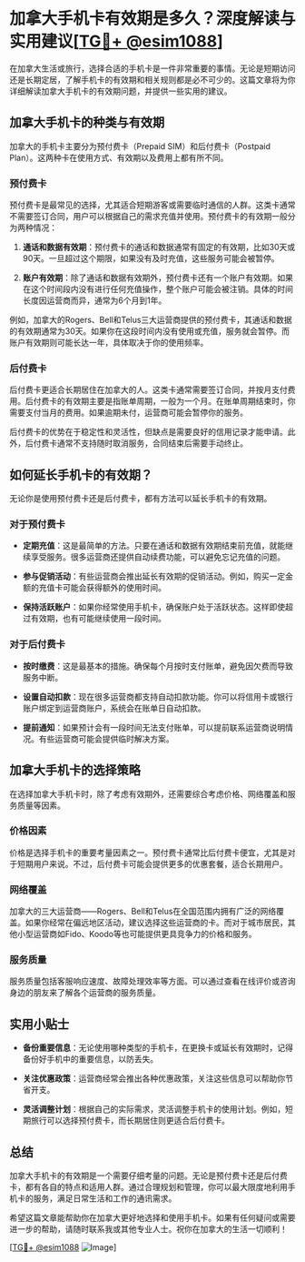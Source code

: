 # 加拿大手机卡有效期是多久？深度解读与实用建议[[TG💪+ @esim1088](https://t.me/s/esim1088)]

在加拿大生活或旅行，选择合适的手机卡是一件非常重要的事情。无论是短期访问还是长期定居，了解手机卡的有效期和相关规则都是必不可少的。这篇文章将为你详细解读加拿大手机卡的有效期问题，并提供一些实用的建议。

## 加拿大手机卡的种类与有效期

加拿大的手机卡主要分为预付费卡（Prepaid SIM）和后付费卡（Postpaid Plan）。这两种卡在使用方式、有效期以及费用上都有所不同。

### 预付费卡

预付费卡是最常见的选择，尤其适合短期游客或需要临时通信的人群。这类卡通常不需要签订合同，用户可以根据自己的需求充值并使用。预付费卡的有效期一般分为两种情况：

1. **通话和数据有效期**：预付费卡的通话和数据通常有固定的有效期，比如30天或90天。一旦超过这个期限，如果没有及时充值，这些服务可能会被暂停。
   
2. **账户有效期**：除了通话和数据有效期外，预付费卡还有一个账户有效期。如果在这个时间段内没有进行任何充值操作，整个账户可能会被注销。具体的时间长度因运营商而异，通常为6个月到1年。

例如，加拿大的Rogers、Bell和Telus三大运营商提供的预付费卡，其通话和数据的有效期通常为30天。如果你在这段时间内没有使用或充值，服务就会暂停。而账户有效期则可能长达一年，具体取决于你的使用频率。

### 后付费卡

后付费卡更适合长期居住在加拿大的人。这类卡通常需要签订合同，并按月支付费用。后付费卡的有效期主要是指账单周期，一般为一个月。在账单周期结束时，你需要支付当月的费用。如果逾期未付，运营商可能会暂停你的服务。

后付费卡的优势在于稳定性和灵活性，但缺点是需要良好的信用记录才能申请。此外，后付费卡通常不支持随时取消服务，合同结束后需要手动终止。

## 如何延长手机卡的有效期？

无论你是使用预付费卡还是后付费卡，都有方法可以延长手机卡的有效期。

### 对于预付费卡

- **定期充值**：这是最简单的方法。只要在通话和数据有效期结束前充值，就能继续享受服务。很多运营商还提供自动续费功能，可以避免忘记充值的问题。
  
- **参与促销活动**：有些运营商会推出延长有效期的促销活动。例如，购买一定金额的充值卡可能会获得额外的使用时间。

- **保持活跃账户**：如果你经常使用手机卡，确保账户处于活跃状态。这样即使超过有效期，也有可能继续使用一段时间。

### 对于后付费卡

- **按时缴费**：这是最基本的措施。确保每个月按时支付账单，避免因欠费而导致服务中断。

- **设置自动扣款**：现在很多运营商都支持自动扣款功能。你可以将信用卡或银行账户绑定到运营商账户，系统会在账单日自动扣款。

- **提前通知**：如果预计会有一段时间无法支付账单，可以提前联系运营商说明情况。有些运营商可能会提供临时解决方案。

## 加拿大手机卡的选择策略

在选择加拿大手机卡时，除了考虑有效期外，还需要综合考虑价格、网络覆盖和服务质量等因素。

### 价格因素

价格是选择手机卡的重要考量因素之一。预付费卡通常比后付费卡便宜，尤其是对于短期用户来说。不过，后付费卡可能会提供更多的优惠套餐，适合长期用户。

### 网络覆盖

加拿大的三大运营商——Rogers、Bell和Telus在全国范围内拥有广泛的网络覆盖。如果你经常在偏远地区活动，建议选择这些运营商的卡。而对于城市居民，其他小型运营商如Fido、Koodo等也可能提供更具竞争力的价格和服务。

### 服务质量

服务质量包括客服响应速度、故障处理效率等方面。可以通过查看在线评价或咨询身边的朋友来了解各个运营商的服务质量。

## 实用小贴士

- **备份重要信息**：无论使用哪种类型的手机卡，在更换卡或延长有效期时，记得备份好手机中的重要信息，以防丢失。

- **关注优惠政策**：运营商经常会推出各种优惠政策，关注这些信息可以帮助你节省开支。

- **灵活调整计划**：根据自己的实际需求，灵活调整手机卡的使用计划。例如，短期旅行可以选择预付费卡，而长期居住则更适合后付费卡。

## 总结

加拿大手机卡的有效期是一个需要仔细考量的问题。无论是预付费卡还是后付费卡，都有各自的特点和适用人群。通过合理规划和管理，你可以最大限度地利用手机卡的服务，满足日常生活和工作的通讯需求。

希望这篇文章能帮助你在加拿大更好地选择和使用手机卡。如果有任何疑问或需要进一步的帮助，请随时联系我或其他专业人士。祝你在加拿大的生活一切顺利！

[[TG💪+ @esim1088](https://t.me/s/esim1088) ![Image](https://i.postimg.cc/4NQfJmqS/Snipaste-2025-05-13-00-14-12.png)]